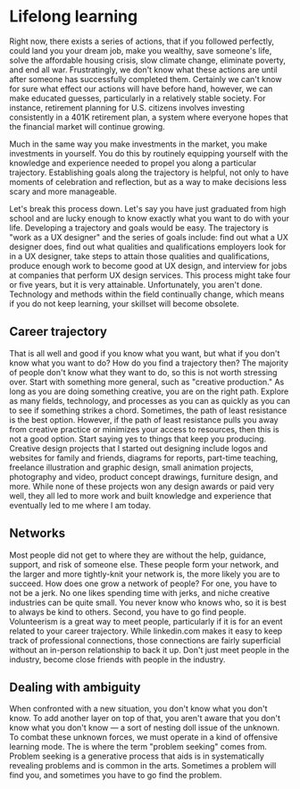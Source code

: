 # Lifelong learning

Right now, there exists a series of actions, that if you followed perfectly, could land you your dream job, make you wealthy, save someone's life, solve the affordable housing crisis, slow climate change, eliminate poverty, and end all war. Frustratingly, we don't know what these actions are until after someone has successfully completed them. Certainly we can't know for sure what effect our actions will have before hand, however, we can make educated guesses, particularly in a relatively stable society. For instance, retirement planning for U.S. citizens involves investing consistently in a 401K retirement plan, a system where everyone hopes that the financial market will continue growing.

Much in the same way you make investments in the market, you make investments in yourself. You do this by routinely equipping yourself with the knowledge and experience needed to propel you along a particular trajectory. Establishing goals along the trajectory is helpful, not only to have moments of celebration and reflection, but as a way to make decisions less scary and more manageable.

Let's break this process down. Let's say you have just graduated from high school and are lucky enough to know exactly what you want to do with your life. Developing a trajectory and goals would be easy. The trajectory is "work as a UX designer" and the series of goals include: find out what a UX designer does, find out what qualities and qualifications employers look for in a UX designer, take steps to attain those qualities and qualifications, produce enough work to become good at UX design, and interview for jobs at companies that perform UX design services. This process might take four or five years, but it is very attainable. Unfortunately, you aren't done. Technology  and methods within the field continually change, which means if you do not keep learning, your skillset will become obsolete.

## Career trajectory

That is all well and good if you know what you want, but what if you don't know what you want to do? How do you find a trajectory then? The majority of people don't know what they want to do, so this is not worth stressing over. Start with something more general, such as "creative production." As long as you are doing something creative, you are on the right path. Explore as many fields, technology, and processes as you can as quickly as you can to see if something strikes a chord. Sometimes, the path of least resistance is the best option. However, if the path of least resistance pulls you away from creative practice or minimizes your access to resources, then this is not a good option. Start saying yes to things that keep you producing. Creative design projects that I started out designing include logos and websites for family and friends, diagrams for reports, part-time teaching, freelance illustration and graphic design, small animation projects, photography and video, product concept drawings, furniture design, and more. While none of these projects won any design awards or paid very well, they all led to more work and built knowledge and experience that eventually led to me where I am today.

## Networks

Most people did not get to where they are without the help, guidance, support, and risk of someone else. These people form your network, and the larger and more tightly-knit your network is, the more likely you are to succeed. How does one grow a network of people? For one, you have to not be a jerk. No one likes spending time with jerks, and niche creative industries can be quite small. You never know who knows who, so it is best to always be kind to others. Second, you have to go find people. Volunteerism is a great way to meet people, particularly if it is for an event related to your career trajectory. While linkedin.com makes it easy to keep track of professional connections, those connections are fairly superficial without an in-person relationship to back it up. Don't just meet people in the industry, become close friends with people in the industry.

## Dealing with ambiguity

When confronted with a new situation, you don't know what you don't know. To add another layer on top of that, you aren't aware that you don't know what you don't know — a sort of nesting doll issue of the unknown. To combat these unknown forces, we must operate in a kind of offensive learning mode. The is where the term "problem seeking" comes from. Problem seeking is a generative process that aids is in systematically revealing problems and is common in the arts. Sometimes a problem will find you, and sometimes you have to go find the problem. 


